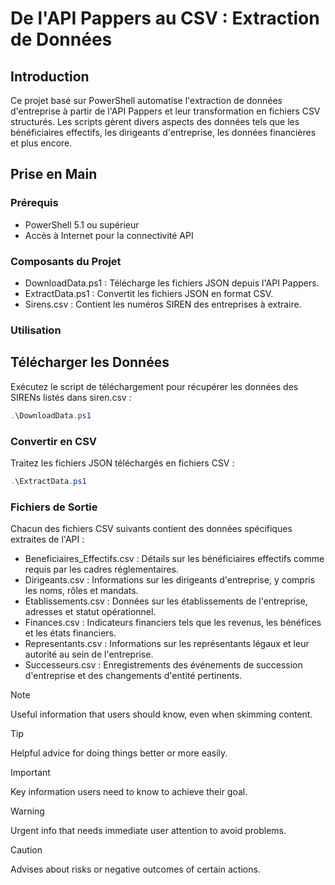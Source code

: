 
# De l'API Pappers au CSV : Extraction de Données

## Introduction
Ce projet basé sur PowerShell automatise l'extraction de données d'entreprise à partir de l'API Pappers et leur transformation en fichiers CSV structurés. Les scripts gèrent divers aspects des données tels que les bénéficiaires effectifs, les dirigeants d'entreprise, les données financières et plus encore.

## Prise en Main

### Prérequis
- PowerShell 5.1 ou supérieur
- Accès à Internet pour la connectivité API

### Composants du Projet
* DownloadData.ps1 : Télécharge les fichiers JSON depuis l'API Pappers.
* ExtractData.ps1 : Convertit les fichiers JSON en format CSV.
* Sirens.csv : Contient les numéros SIREN des entreprises à extraire.

### Utilisation
## Télécharger les Données
Exécutez le script de téléchargement pour récupérer les données des SIRENs listés dans siren.csv :

```powershell
.\DownloadData.ps1
```

### Convertir en CSV
Traitez les fichiers JSON téléchargés en fichiers CSV :

```powershell
.\ExtractData.ps1
```

### Fichiers de Sortie
Chacun des fichiers CSV suivants contient des données spécifiques extraites de l'API :

* Beneficiaires_Effectifs.csv : Détails sur les bénéficiaires effectifs comme requis par les cadres réglementaires.
* Dirigeants.csv : Informations sur les dirigeants d'entreprise, y compris les noms, rôles et mandats.
* Etablissements.csv : Données sur les établissements de l'entreprise, adresses et statut opérationnel.
* Finances.csv : Indicateurs financiers tels que les revenus, les bénéfices et les états financiers.
* Representants.csv : Informations sur les représentants légaux et leur autorité au sein de l'entreprise.
* Successeurs.csv : Enregistrements des événements de succession d'entreprise et des changements d'entité pertinents.

> [!NOTE]
> Useful information that users should know, even when skimming content.

> [!TIP]
> Helpful advice for doing things better or more easily.

> [!IMPORTANT]
> Key information users need to know to achieve their goal.

> [!WARNING]
> Urgent info that needs immediate user attention to avoid problems.

> [!CAUTION]
> Advises about risks or negative outcomes of certain actions.
